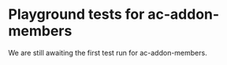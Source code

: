 # Playground tests for ac-addon-members
We are still awaiting the first test run for ac-addon-members.
